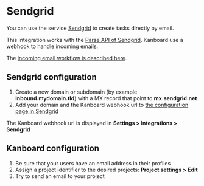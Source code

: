 Sendgrid
========

You can use the service [Sendgrid](https://sendgrid.com/) to create tasks directly by email.

This integration works with the [Parse API of Sendgrid](https://sendgrid.com/docs/API_Reference/Webhooks/parse.html).
Kanboard use a webhook to handle incoming emails.

The [incoming email workflow is described here](http://kanboard.net/documentation/email-tasks).

Sendgrid configuration
----------------------

1. Create a new domain or subdomain (by example **inbound.mydomain.tld**) with a MX record that point to **mx.sendgrid.net**
2. Add your domain and the Kanboard webhook url to [the configuration page in Sendgrid](https://sendgrid.com/developer/reply)

The Kanboard webhook url is displayed in **Settings > Integrations > Sendgrid**

Kanboard configuration
----------------------

1. Be sure that your users have an email address in their profiles
2. Assign a project identifier to the desired projects: **Project settings > Edit**
3. Try to send an email to your project
